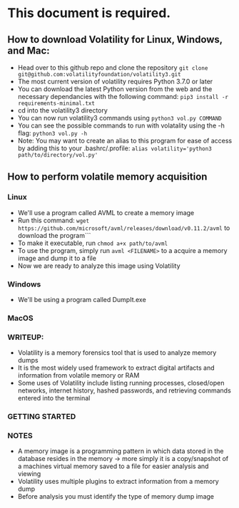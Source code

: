 # This document is required.

## How to download Volatility for Linux, Windows, and Mac:
- Head over to this github repo and clone the repository
```git clone git@github.com:volatilityfoundation/volatility3.git```
- The most current version of volatility requires Python 3.7.0 or later
- You can download the latest Python version from the web and the necessary dependancies with the following command: 
```pip3 install -r requirements-minimal.txt```
- cd into the volatility3 directory
- You can now run volatility3 commands using ```python3 vol.py COMMAND```
- You can see the possible commands to run with volatality using the -h flag: ```python3 vol.py -h```
- Note: You may want to create an alias to this program for ease of access by adding this to your .bashrc/.profile: 
```alias volatility='python3 path/to/directory/vol.py'```

## How to perform volatile memory acquisition

### Linux
- We'll use a program called AVML to create a memory image
- Run this command: ```wget https://github.com/microsoft/avml/releases/download/v0.11.2/avml``` to download the program```
- To make it executable, run ```chmod a+x path/to/avml```
- To use the program, simply run ```avml <FILENAME>``` to a acquire a memory image and dump it to a file
- Now we are ready to analyze this image using Volatility

### Windows
- We'll be using a program called DumpIt.exe

### MacOS



### WRITEUP:
- Volatility is a memory forensics tool that is used to analyze memory dumps
- It is the most widely used framework to extract digital artifacts and information from volatile memory or RAM
- Some uses of Volatility include listing running processes, closed/open networks, internet history, hashed passwords, and retrieving commands entered into the terminal

### GETTING STARTED


### NOTES
- A memory image is a programming pattern in which data stored in the database resides in the memory → more simply it is a copy/snapshot of a machines virtual memory saved to a file for easier analysis and viewing
- Volatility uses multiple plugins to extract information from a memory dump
- Before analysis you must identify the type of memory dump image
